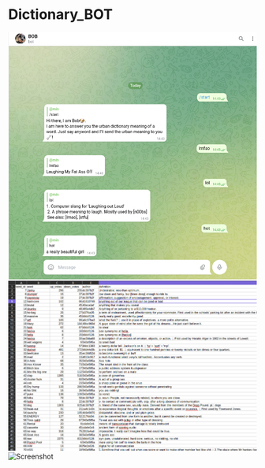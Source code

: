 # Dictionary_BOT
![Screenshot](pic/bob.png)
![Screenshot](pic/urban.png)
![Screenshot](pic/datas.png)

